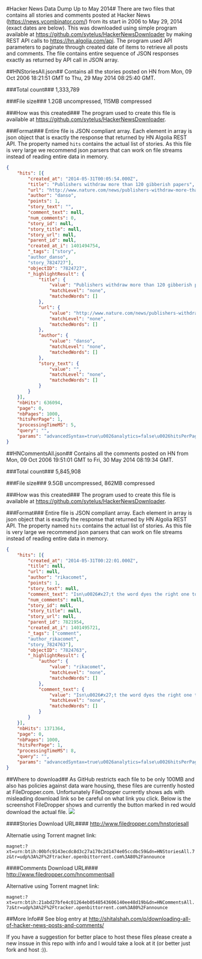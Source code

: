 #Hacker News Data Dump Up to May 2014#
There are two files that contains all stories and comments posted at Hacker News (https://news.ycombinator.com/) from its start in 2006 to May 29, 2014 (exact dates are below). This was downloaded using simple program available at https://github.com/sytelus/HackerNewsDownloader by making REST API calls to https://hn.algolia.com/api. The program used API parameters to paginate through created date of items to retrieve all posts and comments. The file contains entire sequence of JSON responses exactly as returned by API call in JSON array.

##HNStoriesAll.json##
Contains all the stories posted on HN from Mon, 09 Oct 2006 18:21:51 GMT to Thu, 29 May 2014 08:25:40 GMT.

###Total count###
1,333,789

###File size###
1.2GB uncompressed, 115MB compressed

###How was this created###
The program used to create this file is available at https://github.com/sytelus/HackerNewsDownloader.

###Format###
Entire file is JSON compliant array. Each element in array is json object that is exactly the response that returned by HN Algolia REST API. The property named `hits` contains the actual list of stories. As this file is very large we recommend json parsers that can work on file streams instead of reading entire data in memory.

```json
{
	"hits": [{
		"created_at": "2014-05-31T00:05:54.000Z",
		"title": "Publishers withdraw more than 120 gibberish papers",
		"url": "http://www.nature.com/news/publishers-withdraw-more-than-120-gibberish-papers-1.14763?WT.mc_id=TWT_NatureNews",
		"author": "danso",
		"points": 1,
		"story_text": "",
		"comment_text": null,
		"num_comments": 0,
		"story_id": null,
		"story_title": null,
		"story_url": null,
		"parent_id": null,
		"created_at_i": 1401494754,
		"_tags": ["story",
		"author_danso",
		"story_7824727"],
		"objectID": "7824727",
		"_highlightResult": {
			"title": {
				"value": "Publishers withdraw more than 120 gibberish papers",
				"matchLevel": "none",
				"matchedWords": []
			},
			"url": {
				"value": "http://www.nature.com/news/publishers-withdraw-more-than-120-gibberish-papers-1.14763?WT.mc_id=TWT_NatureNews",
				"matchLevel": "none",
				"matchedWords": []
			},
			"author": {
				"value": "danso",
				"matchLevel": "none",
				"matchedWords": []
			},
			"story_text": {
				"value": "",
				"matchLevel": "none",
				"matchedWords": []
			}
		}
	}],
	"nbHits": 636094,
	"page": 0,
	"nbPages": 1000,
	"hitsPerPage": 1,
	"processingTimeMS": 5,
	"query": "",
	"params": "advancedSyntax=true\u0026analytics=false\u0026hitsPerPage=1\u0026tags=story"
}
```

##HNCommentsAll.json##
Contains all the comments posted on HN from Mon, 09 Oct 2006 19:51:01 GMT to Fri, 30 May 2014 08:19:34 GMT.

###Total count###
5,845,908

###File size###
9.5GB uncompressed, 862MB compressed

###How was this created###
The program used to create this file is available at https://github.com/sytelus/HackerNewsDownloader.

###Format###
Entire file is JSON compliant array. Each element in array is json object that is exactly the response that returned by HN Algolia REST API. The property named `hits` contains the actual list of stories. As this file is very large we recommend json parsers that can work on file streams instead of reading entire data in memory.

```json
{
	"hits": [{
		"created_at": "2014-05-31T00:22:01.000Z",
		"title": null,
		"url": null,
		"author": "rikacomet",
		"points": 1,
		"story_text": null,
		"comment_text": "Isn\u0026#x27;t the word dyes the right one to use here? Instead of dies?",
		"num_comments": null,
		"story_id": null,
		"story_title": null,
		"story_url": null,
		"parent_id": 7821954,
		"created_at_i": 1401495721,
		"_tags": ["comment",
		"author_rikacomet",
		"story_7824763"],
		"objectID": "7824763",
		"_highlightResult": {
			"author": {
				"value": "rikacomet",
				"matchLevel": "none",
				"matchedWords": []
			},
			"comment_text": {
				"value": "Isn\u0026#x27;t the word dyes the right one to use here? Instead of dies?",
				"matchLevel": "none",
				"matchedWords": []
			}
		}
	}],
	"nbHits": 1371364,
	"page": 0,
	"nbPages": 1000,
	"hitsPerPage": 1,
	"processingTimeMS": 8,
	"query": "",
	"params": "advancedSyntax=true\u0026analytics=false\u0026hitsPerPage=1\u0026tags=comment"
}
```

##Where to download##
As GitHub restricts each file to be only 100MB and also has policies against data ware housing, these files are currently hosted at FileDropper.com. Unfortunately FileDropper currently shows ads with misleading download link so be careful on what link you click. Below is the screenshot FileDropper shows and currently the button marked in red would download the actual file.
![](FileDropperDownloadScreen.png?raw=true)

####Stories Download URL####
http://www.filedropper.com/hnstoriesall


Alternatie using Torrent magnet link:

`magnet:?xt=urn:btih:00bfc9143ecdc8d3c27a170c2d1474e05ccdbc59&dn=HNStoriesAll.7z&tr=udp%3A%2F%2Ftracker.openbittorrent.com%3A80%2Fannounce`


####Comments Download URL####
http://www.filedropper.com/hncommentsall


Alternative using Torrent magnet link: 

`magnet:?xt=urn:btih:21abd27bfe4c01264eb0548543606140ee48d19b&dn=HNCommentsAll.7z&tr=udp%3A%2F%2Ftracker.openbittorrent.com%3A80%2Fannounce`


##More Info##
See blog entry at http://shitalshah.com/p/downloading-all-of-hacker-news-posts-and-comments/

If you have a suggestion for better place to host these files please create a new inssue in this repo with info and I would take a look at it (or better just fork and host :)).
